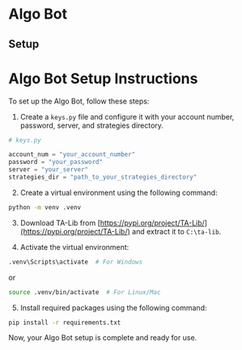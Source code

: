 # Algo Bot
## Setup

# Algo Bot Setup Instructions

To set up the Algo Bot, follow these steps:

1. Create a `keys.py` file and configure it with your account number, password, server, and strategies directory.

```python
# keys.py

account_num = "your_account_number"
password = "your_password"
server = "your_server"
strategies_dir = "path_to_your_strategies_directory"
```

2. Create a virtual environment using the following command:

```bash
python -m venv .venv
```

3. Download TA-Lib from [https://pypi.org/project/TA-Lib/](https://pypi.org/project/TA-Lib/) and extract it to `C:\ta-lib`.

4. Activate the virtual environment:

```bash
.venv\Scripts\activate  # For Windows
```

or

```bash
source .venv/bin/activate  # For Linux/Mac
```

5. Install required packages using the following command:

```bash
pip install -r requirements.txt
```

Now, your Algo Bot setup is complete and ready for use.

